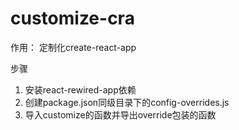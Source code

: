 # customize-cra
作用： 定制化create-react-app


步骤

1. 安装react-rewired-app依赖
2. 创建package.json同级目录下的config-overrides.js
3. 导入customize的函数并导出override包装的函数